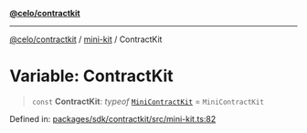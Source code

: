 [**@celo/contractkit**](../../README.md)

***

[@celo/contractkit](../../modules.md) / [mini-kit](../README.md) / ContractKit

# Variable: ContractKit

> `const` **ContractKit**: *typeof* [`MiniContractKit`](../classes/MiniContractKit.md) = `MiniContractKit`

Defined in: [packages/sdk/contractkit/src/mini-kit.ts:82](https://github.com/celo-org/developer-tooling/blob/master/packages/sdk/contractkit/src/mini-kit.ts#L82)
